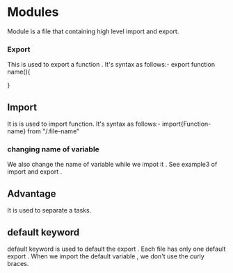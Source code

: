 # Modules
Module is a file that containing high level import and export.
### Export 
 This is used to export a function . It's syntax as follows:-
  export function name(){

  }
## Import 
  It is is used to import function. It's syntax as follows:-
 import{Function-name} from "/.file-name"
### changing name of variable
We also change the name of variable while we impot it .
See example3 of import and export .
## Advantage 
It is used to separate a tasks.
## default keyword
default keyword is used to default the export . Each file has only one default export .
When we import the default variable , we don't use the curly braces.

  
